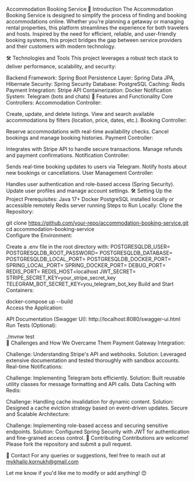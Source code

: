 Accommodation Booking Service
🌟 Introduction
The Accommodation Booking Service is designed to simplify the process of finding and booking accommodations online. Whether you're planning a getaway or managing rental properties, this platform streamlines the experience for both travelers and hosts. Inspired by the need for efficient, reliable, and user-friendly booking systems, this project bridges the gap between service providers and their customers with modern technology.

🛠️ Technologies and Tools
This project leverages a robust tech stack to deliver performance, scalability, and security:

Backend Framework: Spring Boot
Persistence Layer: Spring Data JPA, Hibernate
Security: Spring Security
Database: PostgreSQL
Caching: Redis
Payment Integration: Stripe API
Containerization: Docker
Notification System: Telegram (bots and chats)
🚀 Features and Functionality
Core Controllers:
Accommodation Controller:

Create, update, and delete listings.
View and search available accommodations by filters (location, price, dates, etc.).
Booking Controller:

Reserve accommodations with real-time availability checks.
Cancel bookings and manage booking histories.
Payment Controller:

Integrates with Stripe API to handle secure transactions.
Manage refunds and payment confirmations.
Notification Controller:

Sends real-time booking updates to users via Telegram.
Notify hosts about new bookings or cancellations.
User Management Controller:

Handles user authentication and role-based access (Spring Security).
Update user profiles and manage account settings.
🛠️ Setting Up the Project
Prerequisites:
Java 17+
Docker
PostgreSQL installed locally or accessible remotely
Redis server running
Steps to Run Locally:
Clone the Repository:

git clone https://github.com/your-repo/accommodation-booking-service.git  
cd accommodation-booking-service  
Configure the Environment:

Create a .env file in the root directory with:
POSTGRESQLDB_USER=
POSTGRESQLDB_ROOT_PASSWORD=
POSTGRESQLDB_DATABASE=
POSTGRESQLDB_LOCAL_PORT=
POSTGRESQLDB_DOCKER_PORT=
SPRING_LOCAL_PORT=
SPRING_DOCKER_PORT=
DEBUG_PORT=
REDIS_PORT=
REDIS_HOST=localhost
JWT_SECRET=
STRIPE_SECRET_KEY=your_stripe_secret_key
TELEGRAM_BOT_SECRET_KEY=you_telegram_bot_key
Build and Start Containers:

docker-compose up --build  
Access the Application:

API Documentation (Swagger UI): http://localhost:8080/swagger-ui.html
Run Tests (Optional):

./mvnw test  
🎯 Challenges and How We Overcame Them
Payment Gateway Integration:

Challenge: Understanding Stripe's API and webhooks.
Solution: Leveraged extensive documentation and tested thoroughly with sandbox accounts.
Real-time Notifications:

Challenge: Implementing Telegram bots efficiently.
Solution: Built reusable utility classes for message formatting and API calls.
Data Caching with Redis:

Challenge: Handling cache invalidation for dynamic content.
Solution: Designed a cache eviction strategy based on event-driven updates.
Secure and Scalable Architecture:

Challenge: Implementing role-based access and securing sensitive endpoints.
Solution: Configured Spring Security with JWT for authentication and fine-grained access control.
🤝 Contributing
Contributions are welcome! Please fork the repository and submit a pull request.

📧 Contact
For any queries or suggestions, feel free to reach out at mykhailo.kornukh@gmail.com

Let me know if you'd like me to modify or add anything! 😊
